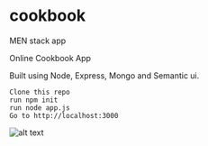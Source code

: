 # cookbook
MEN stack app 

Online Cookbook App

Built using Node, Express, Mongo and Semantic ui.

```
Clone this repo
run npm init
run node app.js
Go to http://localhost:3000
```

![alt text](https://github.com/rookie-cookie/cookbook-menStack/blob/master/screenshot.png)


